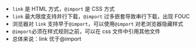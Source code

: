 - `link` 是 HTML 方式，`@import` 是 CSS 方式
- `link` 最大限度支持并行下载，`@import` 过多嵌套导致串行下载，出现 FOUC
- 浏览器对 `link` 支持早于`@import`，可以使用`@import` 对老浏览器隐藏样式
- `@import`必须在样式规则之前，可以在 css 文件中引用其他文件
- 总体来说：link 优于@import
